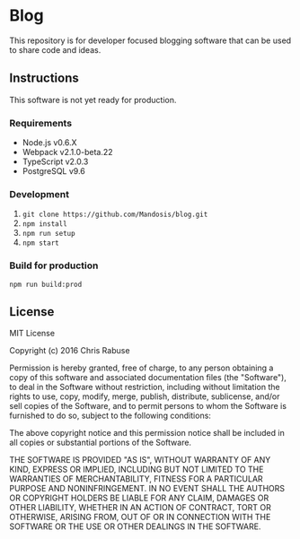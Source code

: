 # Blog

This repository is for developer focused blogging software that can be used to share code and ideas.


## Instructions
This software is not yet ready for production.

### Requirements

- Node.js v0.6.X
- Webpack v2.1.0-beta.22
- TypeScript v2.0.3
- PostgreSQL v9.6

### Development

1. `git clone https://github.com/Mandosis/blog.git`
2. `npm install`
3. `npm run setup`
4. `npm start`

### Build for production

`npm run build:prod`

## License

MIT License

Copyright (c) 2016 Chris Rabuse

Permission is hereby granted, free of charge, to any person obtaining a copy
of this software and associated documentation files (the "Software"), to deal
in the Software without restriction, including without limitation the rights
to use, copy, modify, merge, publish, distribute, sublicense, and/or sell
copies of the Software, and to permit persons to whom the Software is
furnished to do so, subject to the following conditions:

The above copyright notice and this permission notice shall be included in all
copies or substantial portions of the Software.

THE SOFTWARE IS PROVIDED "AS IS", WITHOUT WARRANTY OF ANY KIND, EXPRESS OR
IMPLIED, INCLUDING BUT NOT LIMITED TO THE WARRANTIES OF MERCHANTABILITY,
FITNESS FOR A PARTICULAR PURPOSE AND NONINFRINGEMENT. IN NO EVENT SHALL THE
AUTHORS OR COPYRIGHT HOLDERS BE LIABLE FOR ANY CLAIM, DAMAGES OR OTHER
LIABILITY, WHETHER IN AN ACTION OF CONTRACT, TORT OR OTHERWISE, ARISING FROM,
OUT OF OR IN CONNECTION WITH THE SOFTWARE OR THE USE OR OTHER DEALINGS IN THE
SOFTWARE.
